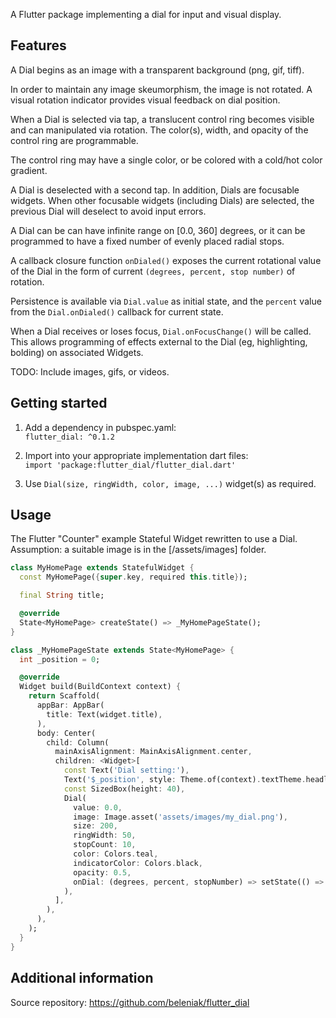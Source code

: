 <!--
This README describes the package. If you publish this package to pub.dev,
this README's contents appear on the landing page for your package.

For information about how to write a good package README, see the guide for
[writing package pages](https://dart.dev/guides/libraries/writing-package-pages).

For general information about developing packages, see the Dart guide for
[creating packages](https://dart.dev/guides/libraries/create-library-packages)
and the Flutter guide for
[developing packages and plugins](https://flutter.dev/developing-packages).
-->

A Flutter package implementing a dial for input and visual display.

## Features

A Dial begins as an image with a transparent background (png, gif, tiff).

In order to maintain any image skeumorphism, the image is not rotated.
A visual rotation indicator provides visual feedback on dial position.

When a Dial is selected via tap, a translucent control ring becomes visible
and can manipulated via rotation.  The color(s), width, and opacity of the
control ring are programmable.

The control ring may have a single color, or be colored with a cold/hot
color gradient.

A Dial is deselected with a second tap.  In addition, Dials are focusable
widgets.  When other focusable widgets (including Dials) are selected,
the previous Dial will deselect to avoid input errors.

A Dial can be can have infinite range on [0.0, 360] degrees, or it can
be programmed to have a fixed number of evenly placed radial stops.

A callback closure function ```onDialed()``` exposes the current rotational value
of the Dial in the form of current ```(degrees, percent, stop number)``` of rotation.

Persistence is available via ```Dial.value``` as initial state, and the ```percent```
value from the ```Dial.onDialed()``` callback for current state.

When a Dial receives or loses focus, ```Dial.onFocusChange()``` will be called.  This
allows programming of effects external to the Dial (eg, highlighting, bolding) on
associated Widgets.

TODO: Include images, gifs, or videos.

## Getting started

1. Add a dependency in pubspec.yaml:  
```flutter_dial: ^0.1.2```

2. Import into your appropriate implementation dart files:  
```import 'package:flutter_dial/flutter_dial.dart'```

3. Use ```Dial(size, ringWidth, color, image, ...)``` widget(s) as required.

## Usage

The Flutter "Counter" example Stateful Widget rewritten to use a Dial.
Assumption: a suitable image is in the [/assets/images] folder.

```dart
class MyHomePage extends StatefulWidget {
  const MyHomePage({super.key, required this.title});

  final String title;

  @override
  State<MyHomePage> createState() => _MyHomePageState();
}

class _MyHomePageState extends State<MyHomePage> {
  int _position = 0;

  @override
  Widget build(BuildContext context) {
    return Scaffold(
      appBar: AppBar(
        title: Text(widget.title),
      ),
      body: Center(
        child: Column(
          mainAxisAlignment: MainAxisAlignment.center,
          children: <Widget>[
            const Text('Dial setting:'),
            Text('$_position', style: Theme.of(context).textTheme.headlineMedium),
            const SizedBox(height: 40),
            Dial(
              value: 0.0,
              image: Image.asset('assets/images/my_dial.png'),
              size: 200,
              ringWidth: 50,
              stopCount: 10,
              color: Colors.teal,
              indicatorColor: Colors.black,
              opacity: 0.5,
              onDial: (degrees, percent, stopNumber) => setState(() => _position = stopNumber),
            ),
          ],
        ),
      ),
    );
  }
}

```

## Additional information

Source repository:
https://github.com/beleniak/flutter_dial
